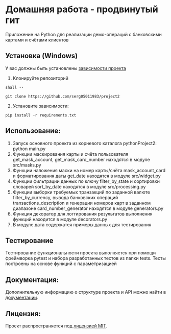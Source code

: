 # Домашняя работа - продвинутый гит
Приложение на Python для реализации демо-операций с банковскими картами и счётами клиентов <!-- описание репозитория -->

<!--Установка-->
## Установка (Windows)
У вас должны быть установлены [зависимости проекта](https://github.com/serg05011983/project2#зависимости)

1. Клонируйте репозиторий 

```shall --```

```git clone https://github.com/serg05011983/project2```

2. Установите зависимости:
```
pip install -r requirements.txt
```

## Использование:

1. Запуск основного проекта из корневого каталога pythonProject2: python main.py
2. Функции маскирования карты и счёта пользователя get_mask_account, get_mask_card_number находятся в модуле src/masks.py
3. Функции наложения маски на номер карты/счёта mask_account_card и форматирования даты get_date находятся в модуле src/widget.py
4. Функции фильтрации данных по ключу filter_by_state и сортировки словарей sort_by_date находятся в модуле src/processing.py
5. Функции выборки требуемых транзакций по заданной валюте filter_by_currency, вывода банковских операций transactions_description и генерации номеров карт в заданном диапазоне card_number_generator находятся в модуле generators.py
6. Функция декоратор для логгирования результатов выполнения функций находится в модуле decorators.py 
7. В модуле дата содержатся примеры данных для тестирования

## Тестирование

Тестирование функциональности проекта выполняется при помощи фреймворка pytest и набора разработанных тестов из папки tests. Тесты построены на основе функций с параметризацией 

## Документация:

Дополнительную информацию о структуре проекта и API можно найти в [документации](docs/README.md).

## Лицензия:

Проект распространяется под [лицензией MIT](LICENSE).

